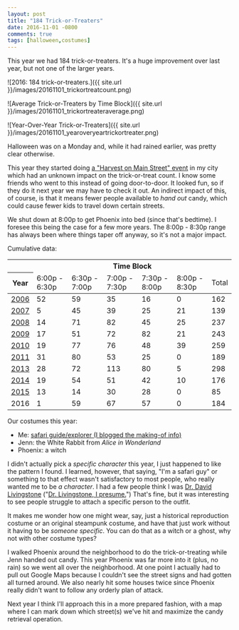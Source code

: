 ```yaml
---
layout: post
title: "184 Trick-or-Treaters"
date: 2016-11-01 -0800
comments: true
tags: [halloween,costumes]
---
```

This year we had 184 trick-or-treaters. It's a huge improvement over last year, but not one of the larger years.

![2016: 184
trick-or-treaters.]({{ site.url }}/images/20161101_trickortreatcount.png)

![Average Trick-or-Treaters by Time Block]({{ site.url }}/images/20161101_trickortreateraverage.png)

![Year-Over-Year Trick-or-Treaters]({{ site.url }}/images/20161101_yearoveryeartrickortreater.png)

Halloween was on a Monday and, while it had rained earlier, was pretty clear otherwise.

This year they started doing [a "Harvest on Main Street" event](http://www.hillsborodowntown.com/events/harvest-on-mainstreet/) in my city which had an unknown impact on the trick-or-treat count. I know some friends who went to this instead of going door-to-door. It looked fun, so if they do it next year we may have to check it out. An indirect impact of this, of course, is that it means fewer people available to _hand out_ candy, which could cause fewer kids to travel down certain streets.

We shut down at 8:00p to get Phoenix into bed (since that's bedtime). I foresee this being the case for a few more years. The 8:00p - 8:30p range has always been where things taper off anyway, so it's not a major impact.

Cumulative data:

<!--markdownlint-disable MD033 -->
<table>
    <thead>
        <tr>
            <th>&nbsp;</th>
            <th colspan="6">Time Block</th>
        </tr>
        <tr>
            <th>Year</th>
            <td>6:00p - 6:30p</td>
            <td>6:30p - 7:00p</td>
            <td>7:00p - 7:30p</td>
            <td>7:30p - 8:00p</td>
            <td>8:00p - 8:30p</td>
            <td>Total</td>
        </tr>
    </thead>
    <tbody>
        <tr>
            <td><a href="/archive/2006/11/01/162-trick-or-treaters.aspx">2006</a></td>
            <td>52</td>
            <td>59</td>
            <td>35</td>
            <td>16</td>
            <td>0</td>
            <td>162</td>
        </tr>
        <tr>
            <td><a href="/archive/2007/11/01/139-trick-or-treaters.aspx">2007</a></td>
            <td>5</td>
            <td>45</td>
            <td>39</td>
            <td>25</td>
            <td>21</td>
            <td>139</td>
        </tr>
        <tr>
            <td><a href="/archive/2008/11/03/237-trick-or-treaters.aspx">2008</a></td>
            <td>14</td>
            <td>71</td>
            <td>82</td>
            <td>45</td>
            <td>25</td>
            <td>237</td>
        </tr>
        <tr>
            <td><a href="/archive/2009/11/03/243-trick-or-treaters.aspx">2009</a></td>
            <td>17</td>
            <td>51</td>
            <td>72</td>
            <td>82</td>
            <td>21</td>
            <td>243</td>
        </tr>
        <tr>
            <td><a href="/archive/2010/11/01/259-trick-or-treaters.aspx">2010</a></td>
            <td>19</td>
            <td>77</td>
            <td>76</td>
            <td>48</td>
            <td>39</td>
            <td>259</td>
        </tr>
        <tr>
            <td><a href="/archive/2011/11/01/189-trick-or-treaters.aspx">2011</a></td>
            <td>31</td>
            <td>80</td>
            <td>53</td>
            <td>25</td>
            <td>0</td>
            <td>189</td>
        </tr>
        <tr>
            <td><a href="/archive/2013/11/01/298-trick-or-treaters.aspx">2013</a></td>
            <td>28</td>
            <td>72</td>
            <td>113</td>
            <td>80</td>
            <td>5</td>
            <td>298</td>
        </tr>
        <tr>
            <td><a href="/archive/2014/11/03/176-trick-or-treaters/">2014</a></td>
            <td>19</td>
            <td>54</td>
            <td>51</td>
            <td>42</td>
            <td>10</td>
            <td>176</td>
        </tr>
        <tr>
            <td><a href="/archive/2015/11/02/85-trick-or-treaters/">2015</a></td>
            <td>13</td>
            <td>14</td>
            <td>30</td>
            <td>28</td>
            <td>0</td>
            <td>85</td>
        </tr>
        <tr>
            <td>2016</td>
            <td>1</td>
            <td>59</td>
            <td>67</td>
            <td>57</td>
            <td>0</td>
            <td>184</td>
        </tr>
    </tbody>
</table>
<!--markdownlint-enable MD033 -->

Our costumes this year:

- Me: [safari guide/explorer (I blogged the making-of info)](/archive/2016/10/26/making-the-2016-halloween-costume/)
- Jenn: the White Rabbit from _Alice in Wonderland_
- Phoenix: a witch

I didn't actually pick a _specific character_ this year, I just happened to like the pattern I found. I learned, however, that saying, "I'm a safari guy" or something to that effect wasn't satisfactory to most people, who really wanted me to be _a character_. I had a few people think I was [Dr. David Livingstone](https://en.wikipedia.org/wiki/David_Livingstone) ("[Dr. Livingstone, I presume.](https://en.wikipedia.org/wiki/Dr._Livingstone,_I_presume)") That's fine, but it was interesting to see people struggle to attach a specific person to the outfit.

It makes me wonder how one might wear, say, just a historical reproduction costume or an original steampunk costume, and have that just work without it having to be _someone specific_. You can do that as a witch or a ghost, why not with other costume types?

I walked Phoenix around the neighborhood to do the trick-or-treating while Jenn handed out candy. This year Phoenix was far more into it (plus, no rain) so we went all over the neighborhood. At one point I actually had to pull out Google Maps because I couldn't see the street signs and had gotten all turned around. We also nearly hit some houses twice since Phoenix really didn't want to follow any orderly plan of attack.

Next year I think I'll approach this in a more prepared fashion, with a map where I can mark down which street(s) we've hit and maximize the candy retrieval operation.
